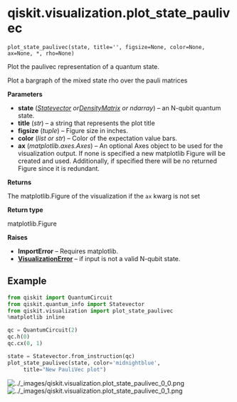 # qiskit.visualization.plot\_state\_paulivec

<span id="undefined" />

`plot_state_paulivec(state, title='', figsize=None, color=None, ax=None, *, rho=None)`

Plot the paulivec representation of a quantum state.

Plot a bargraph of the mixed state rho over the pauli matrices

**Parameters**

*   **state** ([*Statevector*](qiskit.quantum_info.Statevector#qiskit.quantum_info.Statevector "qiskit.quantum_info.Statevector")  *or*[*DensityMatrix*](qiskit.quantum_info.DensityMatrix#qiskit.quantum_info.DensityMatrix "qiskit.quantum_info.DensityMatrix") *or ndarray*) – an N-qubit quantum state.
*   **title** (*str*) – a string that represents the plot title
*   **figsize** (*tuple*) – Figure size in inches.
*   **color** (*list or str*) – Color of the expectation value bars.
*   **ax** (*matplotlib.axes.Axes*) – An optional Axes object to be used for the visualization output. If none is specified a new matplotlib Figure will be created and used. Additionally, if specified there will be no returned Figure since it is redundant.

**Returns**

The matplotlib.Figure of the visualization if the `ax` kwarg is not set

**Return type**

matplotlib.Figure

**Raises**

*   **ImportError** – Requires matplotlib.
*   [**VisualizationError**](qiskit.visualization.VisualizationError#qiskit.visualization.VisualizationError "qiskit.visualization.VisualizationError") – if input is not a valid N-qubit state.

## Example

```python
from qiskit import QuantumCircuit
from qiskit.quantum_info import Statevector
from qiskit.visualization import plot_state_paulivec
%matplotlib inline

qc = QuantumCircuit(2)
qc.h(0)
qc.cx(0, 1)

state = Statevector.from_instruction(qc)
plot_state_paulivec(state, color='midnightblue',
     title="New PauliVec plot")
```

![../\_images/qiskit.visualization.plot\_state\_paulivec\_0\_0.png](/images/api/qiskit/0.26/qiskit.visualization.plot_state_paulivec_0_0.png) ![../\_images/qiskit.visualization.plot\_state\_paulivec\_0\_1.png](/images/api/qiskit/0.26/qiskit.visualization.plot_state_paulivec_0_1.png)

